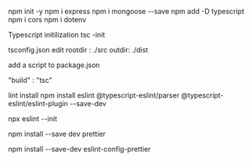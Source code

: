npm init -y
npm i express
npm i mongoose --save
npm add -D typescript
npm i cors
npm i dotenv

Typescript initilization
tsc -init

tsconfig.json edit
rootdir : ./src
outdir: ./dist

add a script to package.json

"build" : "tsc"

lint install
npm install eslint @typescript-eslint/parser @typescript-eslint/eslint-plugin --save-dev

npx eslint --init

npm install --save dev prettier

npm install --save-dev eslint-config-prettier
